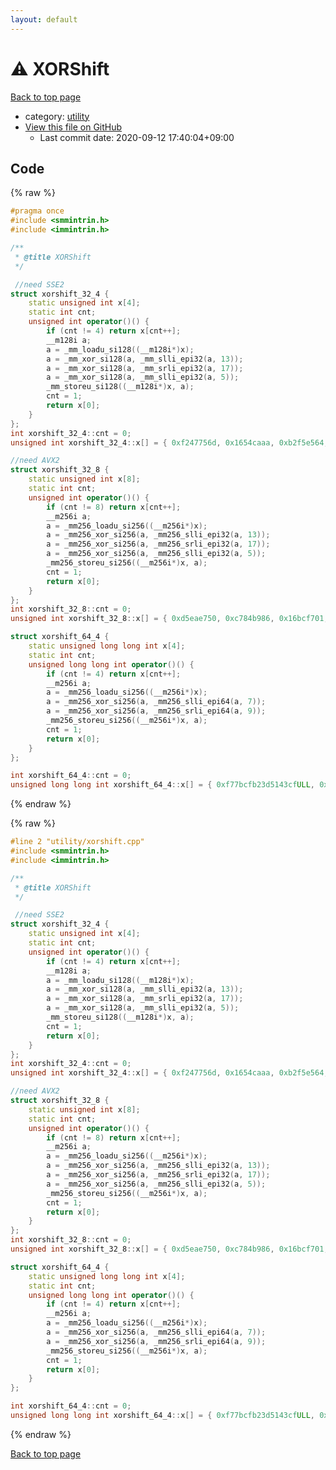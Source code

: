 ```yaml
---
layout: default
---
```


<!-- mathjax config similar to math.stackexchange -->
<script type="text/javascript" async
  src="https://cdnjs.cloudflare.com/ajax/libs/mathjax/2.7.5/MathJax.js?config=TeX-MML-AM_CHTML">
</script>
<script type="text/x-mathjax-config">
  MathJax.Hub.Config({
    TeX: { equationNumbers: { autoNumber: "AMS" }},
    tex2jax: {
      inlineMath: [ ['$','$'] ],
      processEscapes: true
    },
    "HTML-CSS": { matchFontHeight: false },
    displayAlign: "left",
    displayIndent: "2em"
  });
</script>

<script type="text/javascript" src="https://cdnjs.cloudflare.com/ajax/libs/jquery/3.4.1/jquery.min.js"></script>
<script src="https://cdn.jsdelivr.net/npm/jquery-balloon-js@1.1.2/jquery.balloon.min.js" integrity="sha256-ZEYs9VrgAeNuPvs15E39OsyOJaIkXEEt10fzxJ20+2I=" crossorigin="anonymous"></script>
<script type="text/javascript" src="../../assets/js/copy-button.js"></script>
<link rel="stylesheet" href="../../assets/css/copy-button.css" />


# :warning: XORShift

<a href="../../index.html">Back to top page</a>

* category: <a href="../../index.html#67b732dc42aaffa9056d34cc477c863c">utility</a>
* <a href="{{ site.github.repository_url }}/blob/master/utility/xorshift.cpp">View this file on GitHub</a>
    - Last commit date: 2020-09-12 17:40:04+09:00




## Code

<a id="unbundled"></a>
{% raw %}
```cpp
#pragma once
#include <smmintrin.h>
#include <immintrin.h>

/**
 * @title XORShift
 */

 //need SSE2
struct xorshift_32_4 {
	static unsigned int x[4];
	static int cnt;
	unsigned int operator()() {
		if (cnt != 4) return x[cnt++];
		__m128i a;
		a = _mm_loadu_si128((__m128i*)x);
		a = _mm_xor_si128(a, _mm_slli_epi32(a, 13));
		a = _mm_xor_si128(a, _mm_srli_epi32(a, 17));
		a = _mm_xor_si128(a, _mm_slli_epi32(a, 5));
		_mm_storeu_si128((__m128i*)x, a);
		cnt = 1;
		return x[0];
	}
};
int xorshift_32_4::cnt = 0;
unsigned int xorshift_32_4::x[] = { 0xf247756d, 0x1654caaa, 0xb2f5e564, 0x7d986dd7 };

//need AVX2
struct xorshift_32_8 {
	static unsigned int x[8];
	static int cnt;
	unsigned int operator()() {
		if (cnt != 8) return x[cnt++];
		__m256i a;
		a = _mm256_loadu_si256((__m256i*)x);
		a = _mm256_xor_si256(a, _mm256_slli_epi32(a, 13));
		a = _mm256_xor_si256(a, _mm256_srli_epi32(a, 17));
		a = _mm256_xor_si256(a, _mm256_slli_epi32(a, 5));
		_mm256_storeu_si256((__m256i*)x, a);
		cnt = 1;
		return x[0];
	}
};
int xorshift_32_8::cnt = 0;
unsigned int xorshift_32_8::x[] = { 0xd5eae750, 0xc784b986, 0x16bcf701, 0x65032360, 0xb628094f, 0xd8281e7b, 0xecfa5dc8, 0x3b828203 };

struct xorshift_64_4 {
	static unsigned long long int x[4];
	static int cnt;
	unsigned long long int operator()() {
		if (cnt != 4) return x[cnt++];
		__m256i a;
		a = _mm256_loadu_si256((__m256i*)x);
		a = _mm256_xor_si256(a, _mm256_slli_epi64(a, 7));
		a = _mm256_xor_si256(a, _mm256_srli_epi64(a, 9));
		_mm256_storeu_si256((__m256i*)x, a);
		cnt = 1;
		return x[0];
	}
};

int xorshift_64_4::cnt = 0;
unsigned long long int xorshift_64_4::x[] = { 0xf77bcfb23d5143cfULL, 0xbda154512ac6f703ULL, 0xb2ef653838c2edf3ULL, 0xa7dbfba7cef3c195ULL };

```
{% endraw %}

<a id="bundled"></a>
{% raw %}
```cpp
#line 2 "utility/xorshift.cpp"
#include <smmintrin.h>
#include <immintrin.h>

/**
 * @title XORShift
 */

 //need SSE2
struct xorshift_32_4 {
	static unsigned int x[4];
	static int cnt;
	unsigned int operator()() {
		if (cnt != 4) return x[cnt++];
		__m128i a;
		a = _mm_loadu_si128((__m128i*)x);
		a = _mm_xor_si128(a, _mm_slli_epi32(a, 13));
		a = _mm_xor_si128(a, _mm_srli_epi32(a, 17));
		a = _mm_xor_si128(a, _mm_slli_epi32(a, 5));
		_mm_storeu_si128((__m128i*)x, a);
		cnt = 1;
		return x[0];
	}
};
int xorshift_32_4::cnt = 0;
unsigned int xorshift_32_4::x[] = { 0xf247756d, 0x1654caaa, 0xb2f5e564, 0x7d986dd7 };

//need AVX2
struct xorshift_32_8 {
	static unsigned int x[8];
	static int cnt;
	unsigned int operator()() {
		if (cnt != 8) return x[cnt++];
		__m256i a;
		a = _mm256_loadu_si256((__m256i*)x);
		a = _mm256_xor_si256(a, _mm256_slli_epi32(a, 13));
		a = _mm256_xor_si256(a, _mm256_srli_epi32(a, 17));
		a = _mm256_xor_si256(a, _mm256_slli_epi32(a, 5));
		_mm256_storeu_si256((__m256i*)x, a);
		cnt = 1;
		return x[0];
	}
};
int xorshift_32_8::cnt = 0;
unsigned int xorshift_32_8::x[] = { 0xd5eae750, 0xc784b986, 0x16bcf701, 0x65032360, 0xb628094f, 0xd8281e7b, 0xecfa5dc8, 0x3b828203 };

struct xorshift_64_4 {
	static unsigned long long int x[4];
	static int cnt;
	unsigned long long int operator()() {
		if (cnt != 4) return x[cnt++];
		__m256i a;
		a = _mm256_loadu_si256((__m256i*)x);
		a = _mm256_xor_si256(a, _mm256_slli_epi64(a, 7));
		a = _mm256_xor_si256(a, _mm256_srli_epi64(a, 9));
		_mm256_storeu_si256((__m256i*)x, a);
		cnt = 1;
		return x[0];
	}
};

int xorshift_64_4::cnt = 0;
unsigned long long int xorshift_64_4::x[] = { 0xf77bcfb23d5143cfULL, 0xbda154512ac6f703ULL, 0xb2ef653838c2edf3ULL, 0xa7dbfba7cef3c195ULL };

```
{% endraw %}

<a href="../../index.html">Back to top page</a>

